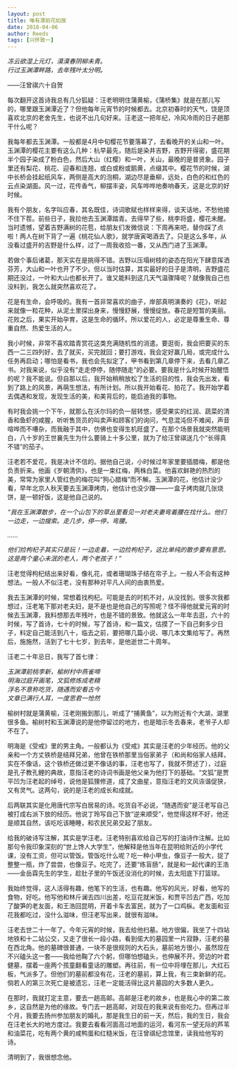```yaml
---
layout: post
title: 唯有潭前花如故
date: 2018-04-06
author: Reeds
tags: [兴怀致一]
---
```


*冻云欲湿上元灯，漠漠春阴柳未青。<br>行过玉渊潭畔路，去年残叶太分明。*

——汪曾祺六十自贺

每次翻开这首诗我总有几分狐疑：汪老明明住蒲黄榆，《蒲桥集》就是在那儿写的，哪里跟玉渊潭近了？但他每年元宵节的时候都去。北京初春时的天气，饶是顶喜欢北京的老舍先生，也说不出几句好来。汪老这一把年纪，冷风冷雨的日子趟那干什么呢？

我每年都去玉渊潭。一般都是4月中旬樱花节要落幕了，去看晚开的关山和一叶。玉渊潭的樱花主要有这么几种：杭早最先，随后是染井吉野，吉野开得密，盛花期半个园子染成了粉白色，然后大山（红樱）和一叶，关山，最晚的是普贤象。园子里还有梨花、桃花、迎春和连翘，或白或粉或鹅黄，点缀其中。樱花节的时候，湖中长桥会挂起纸风车，两侧是高大的泡桐，湖边尽是垂柳，远处，白色的和红色的云点染湖面。风一过，花传香气，柳摆丰姿，风车哗哗地奏响春天，这是北京的好时候。

我有个朋友，名字叫应春，其名既佳，诗词歌赋也样样来得，谈天话地，不愁他接不住下茬。前些日子，我拉他去玉渊潭踏青。去得早了些，桃李将盛，樱花未醒。当时遗憾，望着吉野满树的花苞，给朋友们发微信说：下周再来吧，替你踩了点啦！两人在树下背了一遍《桃花仙人歌》，就学唐寅喝酒去了。只是这么多年，从没看过盛开的吉野是什么样，过了一周我收拾一番，又从西门进了玉渊潭。

若做个事后诸葛，那天实在是挑得不错。吉野以压塌树枝的姿态在阳光下肆意挥洒芬芳，大山和一叶也开了不少。但以当时估算，其实最好的日子是清明，吉野盛花期还没过，一叶和大山也都长开了。谁又能料到这几天气温骤降呢？就像我自己也没料到，我怎么就突然喜欢花了。

花是有生命，会呼吸的。我有一首非常喜欢的曲子，岸部真明演奏的《花》，听起来就像一粒花种，从泥土里探出身来，慢慢舒展，慢慢绽放。春花是短暂的美丽。花败之后，果实开始孕育，这是生命的循环。所以爱花的人，必定是尊重生命、尊重自然、热爱生活的人。

我小时候，非常不喜欢踏青赏花这类充满随机性的消遣。要逛街，我会把要买的东西一二三四列好，去了就买，买完就回；要打游戏，我会定好赢几局，或完成什么任务再启动；哪怕是看书，我也会先拟定了，甲书看到第几章停下来，去看几章乙书。对我来说，似乎没有“走走停停，随停随走”的必要。要我是什么时候开始醒悟的呢？我不能说。但自那以后，我开始稍稍放松了生活的目的性，我会先出发，看到了路上的风景，再萌生想法，有所计划。所以我开始看花、拍花了。我开始学着去偶遇和发现，发现生活的美，和美背后的，能启迪我的事物。

有时我会挑一个下午，就那么在沃尔玛的负一层转悠，感受果实的红润、蔬菜的清香和鱼虾的咸腥，听听售货员的叫卖声和顾客们的询问，气息混沌但不难闻，声音喧哗而不嘈杂，而我融于其中，仿佛也变得生机旺盛了。在那个场景我就突然能明白，八十岁的王世襄先生为什么要骑上十多公里，就为了给汪曾祺送几个“长得真不错”的茄子。

汪老若不爱花，我是决计不信的。据他自己说，小时候过年家里要插腊梅，都是他负责折来。他画《岁朝清供》，也是一束红梅，两株白菜。他喜欢鲜艳的热烈的美，常常为家里人管红色的梅花叫“狗心腊梅”而不解。玉渊潭的花，他估计没少看，早年北京人秋天要去玉渊潭烤肉，他估计也没少蹭——一盒子烤肉就几张烧饼，是一顿好饭，这是他自己说的。

*“我在玉渊潭散步，在一个山包下的草丛里看见一对老夫妻弯着腰在找什么。他们一边走，一边搜索。走几步，停一停，弯腰。*

*……*

*他们捡枸杞子其实只是玩！一边走着，一边捡枸杞子，这比单纯的散步要有意思。这是两个童心未泯的老人，两个老孩子！”*

汪老觉得枸杞结出来好看，像礼花，或者珊瑚珠子结在帘子上。一般人不会有这种想法。一般人不似汪老，没有那种对平凡人间的由衷热爱。

我去玉渊潭的时候，常想着找枸杞。可能是去的时机不对，从没找到。很多次我都想过，汪老笔下那对老夫妇，是不是也是他自己的写照呢？怪不得他就爱元宵的时候去玉渊潭，我料想那去年残叶，也是不错的景致。他就这么一年年去逛，六十的时候，写了首诗，七十的时候，写了首诗，和一篇文，估摸了一下自己剩多少日子，料定自己能活到八十，临去之前，要把哪几篇小说、哪几本文集给写了。再然后，施施然，活到了七十七岁，到去年，是他逝世二十周年。

汪老二十年忌日，我写了首七律：

*玉渊潭前桃李新，榆树村中燕雀啼<br>明海过庭开画笔，文狐修炼成老精<br>浮名不意称吃货，随遇而安看古今<br>文章已满行人耳，一度思君一怆然*

榆树村就是蒲黄榆，汪老刚搬到那儿，听成了“捕黄鱼”，以为附近有个大湖，湖里很多鱼。榆树村和玉渊潭说的是他停留过的地方，也是暗示冬去春来，老爷子人却不在了。

明海是《受戒》里的男主角。一般都认为《受戒》其实是汪老的少年经历。他的父亲和一个方丈铁桥是结拜兄弟，他曾在铁桥那里当俗家弟子（和尚和俗家人结拜，实在不像话，这个铁桥还做过更不像话的事，汪老也写了，我就不赘述了），过庭是孔子教孔鲤的典故，意指汪老的诗词书画是他父亲为他打下的基础。“文狐”是贾平凹为汪老起的绰号，说他是狐狸修道，成了文曲星，意指汪老的文风诙谐促狭，又有灵气。这两句，说的是汪老的成长和成就。

后两联其实是化用唐代宗写白居易的诗。吃货自不必说，“随遇而安”是汪老写自己被打成右派下放的经历。他说丁玲写自己下放“逆来顺受”，他觉得这样不好，他还是顺其自然，该吃吃该睡睡，和农民兄弟交起了朋友。

给我的破诗写注解，其实是学汪老。汪老特别喜欢给自己写的打油诗作注解。比如那句令我印象深刻的“世上馋人大学生”，他解释是他当年在昆明给附近的小学代课，没有工资，但可以管饭。管饭吃什么呢？吃一种小甲虫，像豆子一般大，捉了整整一瓶，炸了尝尝，也像豆子。吃完了，还要“练盲肠”，就是和一起代课的王浩——金岳霖先生的学生，趁肚子里的午饭还没消化的时候，去太阳底下打篮球。

我始终觉得，这人活得有趣，他笔下的生活，也有趣。他写的风光，好看，他写的食物，好吃。他写他和林斤澜去四川出差，吃豆花就米饭，和贾平凹去广西，吃加了酸笋的老友面，和王浩回昆明，开着卡车去富民，就为了一口鸡枞。老友面和豆花我都吃过，没什么滋味，但汪老写出来，就很有滋味。

汪老去世二十一年了。今年元宵的时候，我去给他扫墓。地方很偏，我坐了十四站地铁和十二站公交，又走了很长一段小路，看到偌大的墓园里一片寂静，汪老的墓在西北角。他的墓碑很普通，一块不是很规则的大石头，墓前地方很小，虽然现在不兴磕头这一套——我给他鞠了六个躬，但哪怕想磕头，也伸展不开。旁边的叶君健墓，摆着一座两个孩童翻看童话的雕塑。再往前，有一位中将埋在那儿，大红石板，气派多了。但他们的墓前都没有花，汪老的墓前，算上我，有三束新鲜的花。倘若人的第三次死亡是被遗忘，汪老一定能活得比这片墓园的大多数人更久。

在那时，我就打定主意，要去一趟高邮。高邮是汪老的故乡，也是我心中的第二故乡，这自然是为他的缘故。专门去一趟高邮，对现在的我来说有些吃力。但再过半个月，我要去扬州参加朋友的婚礼，那是我生日的前一天，然后，我的生日，我会在汪老长大的地方度过。我要去看看河面高过地面的运河，看河东一望无际的芦苇和油菜花，吃有两个黄的咸鸭蛋和红糙米饭，在汪曾祺纪念馆里，读我给他写的诗。

清明到了，我很想念他。